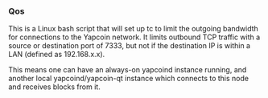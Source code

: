 ### Qos ###

This is a Linux bash script that will set up tc to limit the outgoing bandwidth for connections to the Yapcoin network. It limits outbound TCP traffic with a source or destination port of 7333, but not if the destination IP is within a LAN (defined as 192.168.x.x).

This means one can have an always-on yapcoind instance running, and another local yapcoind/yapcoin-qt instance which connects to this node and receives blocks from it.

